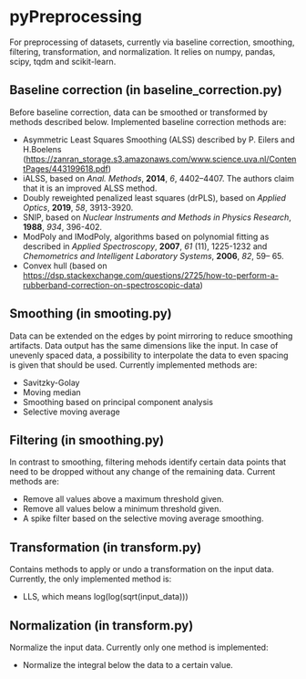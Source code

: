 # pyPreprocessing
For preprocessing of datasets, currently via baseline correction, smoothing,
filtering, transformation, and normalization. It relies on numpy, pandas,
scipy, tqdm and scikit-learn.

## Baseline correction (in baseline_correction.py)
Before baseline correction, data can be smoothed or transformed by methods
described below. Implemented baseline correction methods are:
* Asymmetric Least Squares Smoothing (ALSS) described by P. Eilers and H.Boelens
(https://zanran_storage.s3.amazonaws.com/www.science.uva.nl/ContentPages/443199618.pdf)
* iALSS, based on *Anal. Methods*, **2014**, *6*, 4402–4407. The authors claim
that it is an improved ALSS method.
* Doubly reweighted penalized least squares (drPLS), based on *Applied Optics*,
**2019**, *58*, 3913-3920.
* SNIP, based on *Nuclear Instruments and Methods in Physics Research*,
**1988**, *934*, 396-402.
* ModPoly and IModPoly, algorithms based on polynomial fitting as described in
*Applied Spectroscopy*, **2007**, *61* (11), 1225-1232 and
*Chemometrics and Intelligent Laboratory Systems*, **2006**, *82*, 59– 65.
* Convex hull (based on https://dsp.stackexchange.com/questions/2725/how-to-perform-a-rubberband-correction-on-spectroscopic-data)

## Smoothing (in smooting.py)
Data can be extended on the edges by point mirroring to reduce smoothing
artifacts. Data output has the same dimensions like the input. In case of
unevenly spaced data, a possibility to interpolate the data to even spacing
is given that should be used. Currently implemented methods are:
* Savitzky-Golay
* Moving median
* Smoothing based on principal component analysis
* Selective moving average

## Filtering (in smoothing.py)
In contrast to smoothing, filtering mehods identify certain data points that
need to be dropped without any change of the remaining data. Current methods
are:
* Remove all values above a maximum threshold given.
* Remove all values below a minimum threshold given.
* A spike filter based on the selective moving average smoothing.

## Transformation (in transform.py)
Contains methods to apply or undo a transformation on the input data. 
Currently, the only implemented method is:
* LLS, which means log(log(sqrt(input_data)))

## Normalization (in transform.py)
Normalize the input data. Currently only one method is implemented:
* Normalize the integral below the data to a certain value.

